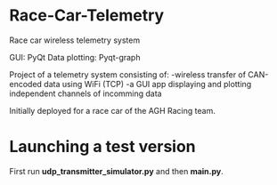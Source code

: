 # Race-Car-Telemetry
Race car wireless telemetry system

GUI: PyQt
Data plotting: Pyqt-graph

Project of a telemetry system consisting of: 
-wireless transfer of CAN-encoded data using WiFi (TCP)
-a GUI app displaying and plotting independent channels of incomming data

Initially deployed for a race car of the AGH Racing team.

# Launching a test version
First run <b>udp_transmitter_simulator.py</b> and then <b>main.py</b>.
